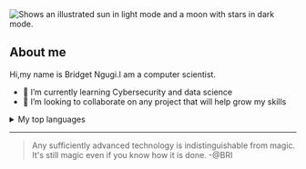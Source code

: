<picture>
  <source media="(prefers-color-scheme: dark)" srcset="https://user-images.githubusercontent.com/25423296/163456776-7f95b81a-f1ed-45f7-b7ab-8fa810d529fa.png">
  <source media="(prefers-color-scheme: light)" srcset="https://user-images.githubusercontent.com/25423296/163456779-a8556205-d0a5-45e2-ac17-42d089e3c3f8.png">
  <img alt="Shows an illustrated sun in light mode and a moon with stars in dark mode." src="https://user-images.githubusercontent.com/25423296/163456779-a8556205-d0a5-45e2-ac17-42d089e3c3f8.png">
</picture>

## About me
<!--To do:UPDATE MY PROFILE-->

Hi,my name is Bridget Ngugi.I am a computer scientist.
- 🌱 I’m currently learning Cybersecurity and data science
- 👯 I’m looking to collaborate on any project that will help grow my skills
 
<details>
<summary>My top languages</summary>
| Rank | Languages |
|-----:|-----------|
|     1| Python    |
|     2| Javascript|
|     3| HTML      |
|     4| CSS       |
|     5| PHP       |
|     6| SQL       |
|     7| JAVA      |

</details>

---
>Any sufficiently advanced technology  is indistinguishable from magic.
>It's still magic even if you know how it is done.
-@BRI















<!--
**Bbrnn/Bbrnn** is a ✨ _special_ ✨ repository because its `README.md` (this file) appears on your GitHub profile.

Here are some ideas to get you started:

- 🔭 I’m currently working on ...
- 🌱 I’m currently learning ...
- 👯 I’m looking to collaborate on ...
- 🤔 I’m looking for help with ...
- 💬 Ask me about ...
- 📫 How to reach me: ...
- 😄 Pronouns: ...
- ⚡ Fun fact: ...
-->
